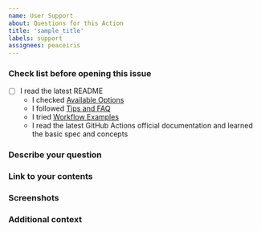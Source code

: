 ```yaml
---
name: User Support
about: Questions for this Action
title: 'sample_title'
labels: support
assignees: peaceiris
---
```


<!-- Note that an issue which does not follow the template will be closed silently. -->

### Check list before opening this issue

- [ ] I read the latest README
  - I checked [Available Options](https://github.com/peaceiris/actions-gh-pages#options)
  - I followed [Tips and FAQ](https://github.com/peaceiris/actions-gh-pages#tips-and-faq)
  - I tried [Workflow Examples](https://github.com/peaceiris/actions-gh-pages#examples)
  - I read the latest GitHub Actions official documentation and learned the basic spec and concepts

### Describe your question

<!-- A clear and concise description of what the question is. -->

### Link to your contents

<!--
- Link to your public repository here
- Link to your workflow here
-->

### Screenshots

<!-- If applicable, add screenshots to help explain your question. -->

### Additional context

<!-- Add any other context about the problem here. -->
